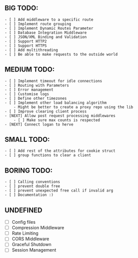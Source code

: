 ## BIG TODO:
    - [ ] Add middleware to a specific route
    - [ ] Implement route grouping
    - [ ] Implement Dynamic Routes Parameter
    - [ ] Database Integration Middleware
    - [ ] JSON/XML Binding and Validation
    - [ ] Support HTTP2
    - [ ] Support HTTPS
    - [ ] Add multithreading
    - [ ] Be able to make requests to the outside world
## MEDIUM TODO:
    - [ ] Implement timeout for idle connections
    - [ ] Routing with Parameters
    - [ ] Error management
    - [ ] Customise logs
    - [ ] Define other timezones
    - [ ] Implement other load balancing algorithm
        - Might be better to create a proxy repo using the lib
    - [ ] Improve clearing client process
    - [NEXT] Allow post request processing middlewares
        - [ ] Make sure max counts is respected
    - [NEXT] Connect logan to herve
## SMALL TODO:
    - [ ] Add rest of the attributes for cookie struct
    - [ ] group functions to clear a client
## BORING TODO:
    - [ ] Calling conventions
    - [ ] prevent double free
    - [ ] prevent unexpected free call if invalid arg
    - [ ] Documentation :)

## UNDEFINED
- [ ] Config files
- [ ] Compression Middleware
- [ ] Rate Limiting
- [ ] CORS Middleware
- [ ] Graceful Shutdown
- [ ] Session Management
